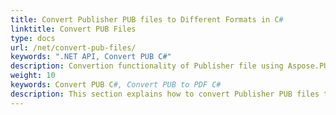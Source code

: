 ```yaml
---
title: Convert Publisher PUB files to Different Formats in C#
linktitle: Convert PUB Files
type: docs
url: /net/convert-pub-files/
keywords: ".NET API, Convert PUB C#"
description: Convertion functionality of Publisher file using Aspose.PUB for .NET solution is described and demonstrated with the pseudocode in this article.
weight: 10
keywords: Convert PUB C#, Convert PUB to PDF C#
description: This section explains how to convert Publisher PUB files to other formats such as PDF in C#.
---
```



